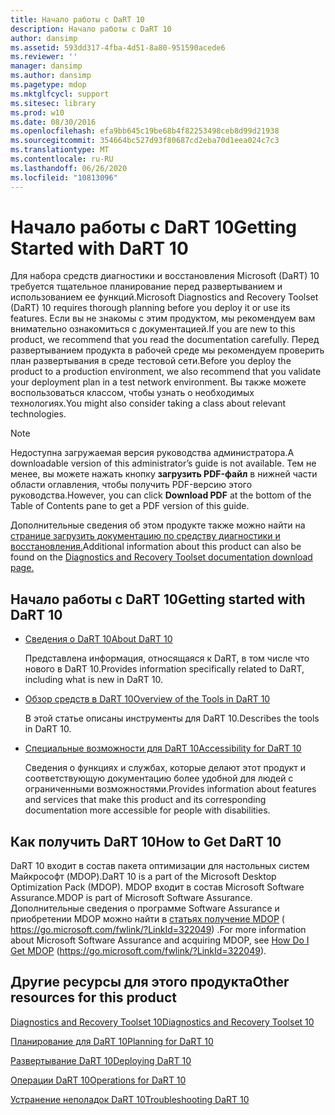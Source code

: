 ```yaml
---
title: Начало работы с DaRT 10
description: Начало работы с DaRT 10
author: dansimp
ms.assetid: 593dd317-4fba-4d51-8a80-951590acede6
ms.reviewer: ''
manager: dansimp
ms.author: dansimp
ms.pagetype: mdop
ms.mktglfcycl: support
ms.sitesec: library
ms.prod: w10
ms.date: 08/30/2016
ms.openlocfilehash: efa9bb645c19be68b4f82253498ceb8d99d21938
ms.sourcegitcommit: 354664bc527d93f80687cd2eba70d1eea024c7c3
ms.translationtype: MT
ms.contentlocale: ru-RU
ms.lasthandoff: 06/26/2020
ms.locfileid: "10813096"
---
```

# <span data-ttu-id="78ace-103">Начало работы с DaRT 10</span><span class="sxs-lookup"><span data-stu-id="78ace-103">Getting Started with DaRT 10</span></span>


<span data-ttu-id="78ace-104">Для набора средств диагностики и восстановления Microsoft (DaRT) 10 требуется тщательное планирование перед развертыванием и использованием ее функций.</span><span class="sxs-lookup"><span data-stu-id="78ace-104">Microsoft Diagnostics and Recovery Toolset (DaRT) 10 requires thorough planning before you deploy it or use its features.</span></span> <span data-ttu-id="78ace-105">Если вы не знакомы с этим продуктом, мы рекомендуем вам внимательно ознакомиться с документацией.</span><span class="sxs-lookup"><span data-stu-id="78ace-105">If you are new to this product, we recommend that you read the documentation carefully.</span></span> <span data-ttu-id="78ace-106">Перед развертыванием продукта в рабочей среде мы рекомендуем проверить план развертывания в среде тестовой сети.</span><span class="sxs-lookup"><span data-stu-id="78ace-106">Before you deploy the product to a production environment, we also recommend that you validate your deployment plan in a test network environment.</span></span> <span data-ttu-id="78ace-107">Вы также можете воспользоваться классом, чтобы узнать о необходимых технологиях.</span><span class="sxs-lookup"><span data-stu-id="78ace-107">You might also consider taking a class about relevant technologies.</span></span> 

>[!NOTE]
> <span data-ttu-id="78ace-108">Недоступна загружаемая версия руководства администратора.</span><span class="sxs-lookup"><span data-stu-id="78ace-108">A downloadable version of this administrator’s guide is not available.</span></span> <span data-ttu-id="78ace-109">Тем не менее, вы можете нажать кнопку **загрузить PDF-файл** в нижней части области оглавления, чтобы получить PDF-версию этого руководства.</span><span class="sxs-lookup"><span data-stu-id="78ace-109">However, you can click **Download PDF** at the bottom of the Table of Contents pane to get a PDF version of this guide.</span></span>
>
><span data-ttu-id="78ace-110">Дополнительные сведения об этом продукте также можно найти на [странице загрузить документацию по средству диагностики и восстановления.](https://www.microsoft.com/download/details.aspx?id=27754)</span><span class="sxs-lookup"><span data-stu-id="78ace-110">Additional information about this product can also be found on the [Diagnostics and Recovery Toolset documentation download page.](https://www.microsoft.com/download/details.aspx?id=27754)</span></span>
 

## <span data-ttu-id="78ace-111">Начало работы с DaRT 10</span><span class="sxs-lookup"><span data-stu-id="78ace-111">Getting started with DaRT 10</span></span>


-   [<span data-ttu-id="78ace-112">Сведения о DaRT 10</span><span class="sxs-lookup"><span data-stu-id="78ace-112">About DaRT 10</span></span>](about-dart-10.md)

    <span data-ttu-id="78ace-113">Представлена информация, относящаяся к DaRT, в том числе что нового в DaRT 10.</span><span class="sxs-lookup"><span data-stu-id="78ace-113">Provides information specifically related to DaRT, including what is new in DaRT 10.</span></span>

-   [<span data-ttu-id="78ace-114">Обзор средств в DaRT 10</span><span class="sxs-lookup"><span data-stu-id="78ace-114">Overview of the Tools in DaRT 10</span></span>](overview-of-the-tools-in-dart-10.md)

    <span data-ttu-id="78ace-115">В этой статье описаны инструменты для DaRT 10.</span><span class="sxs-lookup"><span data-stu-id="78ace-115">Describes the tools in DaRT 10.</span></span>

-   [<span data-ttu-id="78ace-116">Специальные возможности для DaRT 10</span><span class="sxs-lookup"><span data-stu-id="78ace-116">Accessibility for DaRT 10</span></span>](accessibility-for-dart-10.md)

    <span data-ttu-id="78ace-117">Сведения о функциях и службах, которые делают этот продукт и соответствующую документацию более удобной для людей с ограниченными возможностями.</span><span class="sxs-lookup"><span data-stu-id="78ace-117">Provides information about features and services that make this product and its corresponding documentation more accessible for people with disabilities.</span></span>

## <span data-ttu-id="78ace-118">Как получить DaRT 10</span><span class="sxs-lookup"><span data-stu-id="78ace-118">How to Get DaRT 10</span></span>


<span data-ttu-id="78ace-119">DaRT 10 входит в состав пакета оптимизации для настольных систем Майкрософт (MDOP).</span><span class="sxs-lookup"><span data-stu-id="78ace-119">DaRT 10 is a part of the Microsoft Desktop Optimization Pack (MDOP).</span></span> <span data-ttu-id="78ace-120">MDOP входит в состав Microsoft Software Assurance.</span><span class="sxs-lookup"><span data-stu-id="78ace-120">MDOP is part of Microsoft Software Assurance.</span></span> <span data-ttu-id="78ace-121">Дополнительные сведения о программе Software Assurance и приобретении MDOP можно найти в [статьях получение MDOP](https://go.microsoft.com/fwlink/?LinkId=322049) ( https://go.microsoft.com/fwlink/?LinkId=322049) .</span><span class="sxs-lookup"><span data-stu-id="78ace-121">For more information about Microsoft Software Assurance and acquiring MDOP, see [How Do I Get MDOP](https://go.microsoft.com/fwlink/?LinkId=322049) (https://go.microsoft.com/fwlink/?LinkId=322049).</span></span>

## <a href="" id="other-resources-for-this-product-"></a><span data-ttu-id="78ace-122">Другие ресурсы для этого продукта</span><span class="sxs-lookup"><span data-stu-id="78ace-122">Other resources for this product</span></span>


[<span data-ttu-id="78ace-123">Diagnostics and Recovery Toolset 10</span><span class="sxs-lookup"><span data-stu-id="78ace-123">Diagnostics and Recovery Toolset 10</span></span>](index.md)

[<span data-ttu-id="78ace-124">Планирование для DaRT 10</span><span class="sxs-lookup"><span data-stu-id="78ace-124">Planning for DaRT 10</span></span>](planning-for-dart-10.md)

[<span data-ttu-id="78ace-125">Развертывание DaRT 10</span><span class="sxs-lookup"><span data-stu-id="78ace-125">Deploying DaRT 10</span></span>](deploying-dart-10.md)

[<span data-ttu-id="78ace-126">Операции DaRT 10</span><span class="sxs-lookup"><span data-stu-id="78ace-126">Operations for DaRT 10</span></span>](operations-for-dart-10.md)

[<span data-ttu-id="78ace-127">Устранение неполадок DaRT 10</span><span class="sxs-lookup"><span data-stu-id="78ace-127">Troubleshooting DaRT 10</span></span>](troubleshooting-dart-10.md)

 

 





